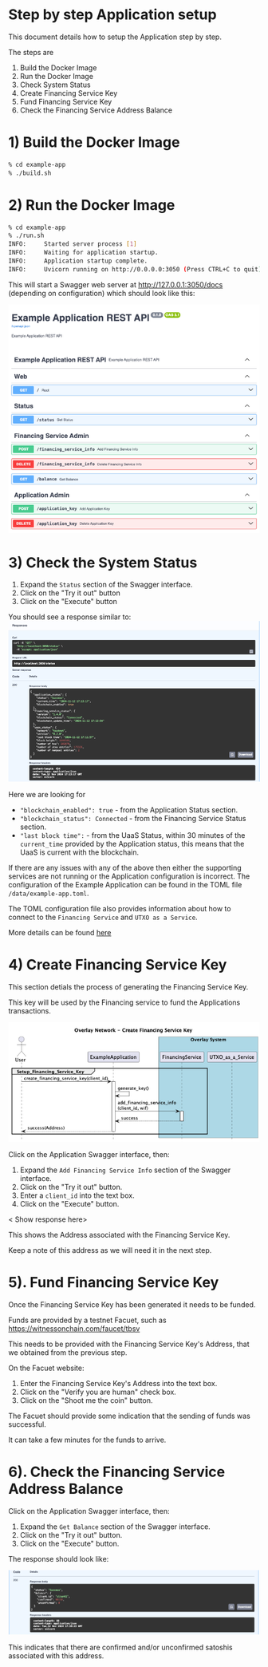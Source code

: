 # Step by step Application setup


This document details how to setup the Application step by step.

The steps are 

1. Build the Docker Image
2. Run the Docker Image
3. Check System Status
4. Create Financing Service Key
5. Fund Financing Service Key
6. Check the Financing Service Address Balance



# 1) Build the Docker Image
``` bash
% cd example-app
% ./build.sh
```

# 2) Run the Docker Image
```bash
% cd example-app
% ./run.sh
INFO:     Started server process [1]
INFO:     Waiting for application startup.
INFO:     Application startup complete.
INFO:     Uvicorn running on http://0.0.0.0:3050 (Press CTRL+C to quit)
```

This will start a Swagger web server at http://127.0.0.1:3050/docs (depending on configuration) which should look like this:

![Swagger](../docs/diagrams/example-app.png)


# 3) Check the System Status

1. Expand the `Status` section of the Swagger interface.
2. Click on the "Try it out" button 
3. Click on the "Execute" button 

You should see a response similar to:
![Status Response](../docs/diagrams/status_response.png)


Here we are looking for 
* `"blockchain_enabled": true` - from the Application Status section.
* `"blockchain_status": Connected` - from the Financing Service Status section.
* `"last block time":` - from the UaaS Status, within 30 minutes of the `current_time` provided by the Application status, this means that the UaaS is current with the blockchain.


If there are any issues with any of the above then either the supporting services are not running or the Application configuration is incorrect.
The configuration of the Example Application can be found in the TOML file `/data/example-app.toml`. 

The TOML configuration file also provides information about how to connect to the `Financing Service` and `UTXO as a Service`.

More details can be found [here](../docs/Configuration.md)



# 4) Create Financing Service Key

This section detials the process of generating the Financing Service Key. 

This key will be used by the Financing service to fund the Applications transactions.

![Create Financing Service Key](diagrams/create_fs_key_sequence.png)


Click on the Application Swagger interface, then:
1. Expand the `Add Financing Service Info` section of the Swagger interface.
2. Click on the "Try it out" button.
3. Enter a `client_id` into the text box.
4. Click on the "Execute" button.

< Show response here>

This shows the Address associated with the Financing Service Key. 

Keep a note of this address as we will need it in the next step.

# 5). Fund Financing Service Key

Once the Financing Service Key has been generated it needs to be funded.

Funds are provided by a testnet Facuet, such as https://witnessonchain.com/faucet/tbsv

This needs to be provided with the Financing Service Key's Address, that we obtained from the previous step.

On the Facuet website:
1. Enter the Financing Service Key's Address into the text box.
2. Click on the "Verify you are human" check box.
3. Click on the "Shoot me the coin" button.

The Facuet should provide some indication that the sending of funds was successful.

It can take a few minutes for the funds to arrive.

# 6). Check the Financing Service Address Balance
Click on the Application Swagger interface, then:
1. Expand the `Get Balance` section of the Swagger interface.
2. Click on the "Try it out" button.
3. Click on the "Execute" button.

The response should look like:

![Balance Response](diagrams/balance_response.png)

This indicates that there are confirmed and/or unconfirmed satoshis associated with this address.



